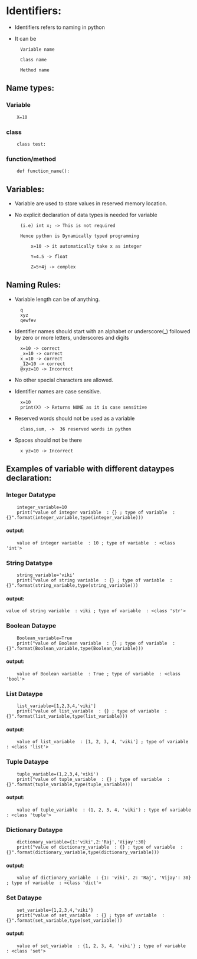 # Identifiers: 

- Identifiers refers to naming in python  
- It can be 

		Variable name 

		Class name 

		Method name 

## Name types:

### Variable
		
		X=10 

### class
		
		class test:

### function/method 

		def function_name():

## Variables: 

- Variable are used to store values in reserved memory location. 

- No explicit declaration of data types is needed for variable 

		(i.e) int x; -> This is not required 

		Hence python is Dynamically typed programming 

			x=10 -> it automatically take x as integer 

			Y=4.5 -> float 

			Z=5+4j -> complex 


## Naming Rules: 

- Variable length can be of anything.
	
	 	q
	 	xyz
	 	qewfev 

- Identifier names should start with an alphabet or underscore(_) followed by zero or more letters, underscores and digits
	
	 	x=10 -> correct
	 	_x=10 -> correct
	 	x_=10 -> correct
	 	_12=10 -> correct
	 	@xyz=10 -> Incorrect 

- No other special characters are allowed. 

- Identifier names are case sensitive. 
	
		x=10
		print(X) -> Returns NONE as it is case sensitive

- Reserved words should not be used as a variable 

		class,sum, ->  36 reserved words in python

- Spaces should not be there 
	
	 	x yz=10 -> Incorrect


## Examples of variable with different dataypes declaration:

### Integer Datatype

		integer_variable=10
		print("value of integer variable  : {} ; type of variable  : {}".format(integer_variable,type(integer_variable)))
#### output:
		value of integer variable  : 10 ; type of variable  : <class 'int'>

### String Datatype

		string_variable='viki'
		print("value of string variable  : {} ; type of variable  : {}".format(string_variable,type(string_variable)))
#### output:
	value of string variable  : viki ; type of variable  : <class 'str'>

### Boolean Dataype

		Boolean_variable=True
		print("value of Boolean variable  : {} ; type of variable  : {}".format(Boolean_variable,type(Boolean_variable)))
#### output:
		value of Boolean variable  : True ; type of variable  : <class 'bool'>

### List Dataype

		list_variable=[1,2,3,4,'viki']
		print("value of list_variable  : {} ; type of variable  : {}".format(list_variable,type(list_variable)))
#### output:
		value of list_variable  : [1, 2, 3, 4, 'viki'] ; type of variable  : <class 'list'>

### Tuple Dataype

		tuple_variable=(1,2,3,4,'viki')
		print("value of tuple_variable  : {} ; type of variable  : {}".format(tuple_variable,type(tuple_variable)))
#### output:
		value of tuple_variable  : (1, 2, 3, 4, 'viki') ; type of variable  : <class 'tuple'>

### Dictionary Dataype

		dictionary_variable={1:'viki',2:'Raj','Vijay':30}
		print("value of dictionary_variable  : {} ; type of variable  : {}".format(dictionary_variable,type(dictionary_variable)))
#### output:
		value of dictionary_variable  : {1: 'viki', 2: 'Raj', 'Vijay': 30} ; type of variable  : <class 'dict'>

### Set Dataype

		set_variable={1,2,3,4,'viki'}
		print("value of set_variable  : {} ; type of variable  : {}".format(set_variable,type(set_variable)))
#### output:

		value of set_variable  : {1, 2, 3, 4, 'viki'} ; type of variable  : <class 'set'>
